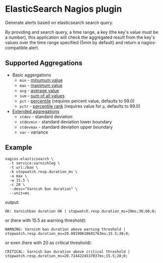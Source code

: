 # ElasticSearch Nagios plugin
Generate alerts based on elasticsearch search query.

By providing and search query, a time range, a key (the key's value must be a number), this application will check the aggregated result from the key's values over the time range specified (5min by default) and return a nagios-compatible alert.

## Supported Aggregations
- Basic aggergations
  - ```min``` - [minumum value](https://www.elastic.co/guide/en/elasticsearch/reference/current/search-aggregations-metrics-min-aggregation.html)
  - ```max``` - [maximum value](https://www.elastic.co/guide/en/elasticsearch/reference/current/search-aggregations-metrics-max-aggregation.html)
  - ```avg``` - [average value](https://www.elastic.co/guide/en/elasticsearch/reference/current/search-aggregations-metrics-avg-aggregation.html)
  - ```sum``` - [sum of all values](https://www.elastic.co/guide/en/elasticsearch/reference/current/search-aggregations-metrics-sum-aggregation.html)
  - ```pct``` - [percentile](https://www.elastic.co/guide/en/elasticsearch/reference/current/search-aggregations-metrics-percentile-aggregation.html) (requires percent value, defaults to 99.0)
  - ```pctr``` - [percentile rank](https://www.elastic.co/guide/en/elasticsearch/reference/current/search-aggregations-metrics-percentile-rank-aggregation.html) (requires value for `p`, defaults to 99.0)
- [Extended aggregations](https://www.elastic.co/guide/en/elasticsearch/reference/current/search-aggregations-metrics-extendedstats-aggregation.html)
  - ```stdev``` - standard deviation
  - ```stdevmin``` - standard deviation lower boundary
  - ```stdevmax``` - standard deviation upper boundary
  - ```var``` - variance

## Example

```
nagios-elasticsearch \
  -t service:varnishlog \
  -t url:/ban \
  -k stopwatch.resp.duration_ms \
  -a max \
  -w 15.5 \
  -c 20 \
  --desc="Varnish ban duration" \
  --unit=ms
```

output:
```
OK: Varnishban duration OK | stopwatch.resp.duration_ms=20ms;30;60;0;
```

or (here with 15.5 as warning threshold):

```
WARNING: Varnish ban duration above warning threshold | stopwatch.resp.duration_ms=20.88190618681763ms;15.5;30;0;
```

or even (here with 20 as critical threshold):
```
CRITICAL: Varnish ban duration above critical threshold | stopwatch.resp.duration_ms=20.7244224537037ms;15.5;20;0;
```
